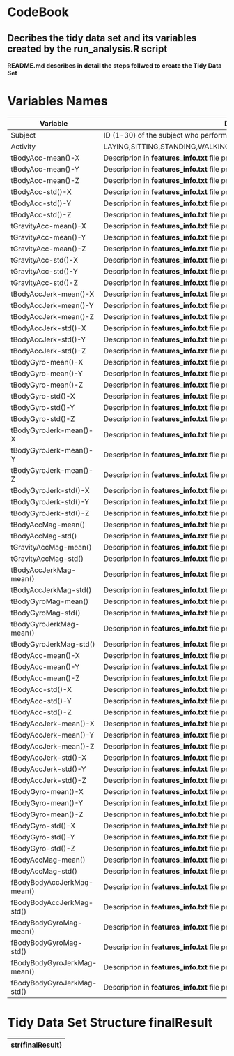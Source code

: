 # CodeBook
## Decribes the tidy data set and its variables created by the **run_analysis.R** script

**README.md describes in detail the steps follwed to create the Tidy Data Set**

# Variables Names

Variable | Description
-------- | -------------
Subject | ID (1-30) of the subject who performed the measured activity
Activity | LAYING,SITTING,STANDING,WALKING,WALKING_DOWNSTAIRS,WALKING_UPSTAIRS
tBodyAcc-mean()-X | Descriprion in **features_info.txt** file provided by the original Data Set file list
tBodyAcc-mean()-Y | Descriprion in **features_info.txt** file provided by the original Data Set file list
tBodyAcc-mean()-Z | Descriprion in **features_info.txt** file provided by the original Data Set file list
tBodyAcc-std()-X | Descriprion in **features_info.txt** file provided by the original Data Set file list
tBodyAcc-std()-Y | Descriprion in **features_info.txt** file provided by the original Data Set file list
tBodyAcc-std()-Z | Descriprion in **features_info.txt** file provided by the original Data Set file list
tGravityAcc-mean()-X | Descriprion in **features_info.txt** file provided by the original Data Set file list
tGravityAcc-mean()-Y | Descriprion in **features_info.txt** file provided by the original Data Set file list
tGravityAcc-mean()-Z | Descriprion in **features_info.txt** file provided by the original Data Set file list
tGravityAcc-std()-X | Descriprion in **features_info.txt** file provided by the original Data Set file list
tGravityAcc-std()-Y | Descriprion in **features_info.txt** file provided by the original Data Set file list
tGravityAcc-std()-Z | Descriprion in **features_info.txt** file provided by the original Data Set file list
tBodyAccJerk-mean()-X | Descriprion in **features_info.txt** file provided by the original Data Set file list
tBodyAccJerk-mean()-Y | Descriprion in **features_info.txt** file provided by the original Data Set file list
tBodyAccJerk-mean()-Z | Descriprion in **features_info.txt** file provided by the original Data Set file list
tBodyAccJerk-std()-X | Descriprion in **features_info.txt** file provided by the original Data Set file list
tBodyAccJerk-std()-Y | Descriprion in **features_info.txt** file provided by the original Data Set file list
tBodyAccJerk-std()-Z | Descriprion in **features_info.txt** file provided by the original Data Set file list
tBodyGyro-mean()-X | Descriprion in **features_info.txt** file provided by the original Data Set file list
tBodyGyro-mean()-Y | Descriprion in **features_info.txt** file provided by the original Data Set file list
tBodyGyro-mean()-Z | Descriprion in **features_info.txt** file provided by the original Data Set file list
tBodyGyro-std()-X | Descriprion in **features_info.txt** file provided by the original Data Set file list
tBodyGyro-std()-Y | Descriprion in **features_info.txt** file provided by the original Data Set file list
tBodyGyro-std()-Z | Descriprion in **features_info.txt** file provided by the original Data Set file list
tBodyGyroJerk-mean()-X | Descriprion in **features_info.txt** file provided by the original Data Set file list
tBodyGyroJerk-mean()-Y | Descriprion in **features_info.txt** file provided by the original Data Set file list
tBodyGyroJerk-mean()-Z | Descriprion in **features_info.txt** file provided by the original Data Set file list
tBodyGyroJerk-std()-X | Descriprion in **features_info.txt** file provided by the original Data Set file list
tBodyGyroJerk-std()-Y | Descriprion in **features_info.txt** file provided by the original Data Set file list
tBodyGyroJerk-std()-Z | Descriprion in **features_info.txt** file provided by the original Data Set file list
tBodyAccMag-mean() | Descriprion in **features_info.txt** file provided by the original Data Set file list
tBodyAccMag-std() | Descriprion in **features_info.txt** file provided by the original Data Set file list
tGravityAccMag-mean() | Descriprion in **features_info.txt** file provided by the original Data Set file list
tGravityAccMag-std() | Descriprion in **features_info.txt** file provided by the original Data Set file list
tBodyAccJerkMag-mean() | Descriprion in **features_info.txt** file provided by the original Data Set file list
tBodyAccJerkMag-std() | Descriprion in **features_info.txt** file provided by the original Data Set file list
tBodyGyroMag-mean() | Descriprion in **features_info.txt** file provided by the original Data Set file list
tBodyGyroMag-std() | Descriprion in **features_info.txt** file provided by the original Data Set file list
tBodyGyroJerkMag-mean() | Descriprion in **features_info.txt** file provided by the original Data Set file list
tBodyGyroJerkMag-std() | Descriprion in **features_info.txt** file provided by the original Data Set file list
fBodyAcc-mean()-X | Descriprion in **features_info.txt** file provided by the original Data Set file list
fBodyAcc-mean()-Y | Descriprion in **features_info.txt** file provided by the original Data Set file list
fBodyAcc-mean()-Z | Descriprion in **features_info.txt** file provided by the original Data Set file list
fBodyAcc-std()-X | Descriprion in **features_info.txt** file provided by the original Data Set file list
fBodyAcc-std()-Y | Descriprion in **features_info.txt** file provided by the original Data Set file list
fBodyAcc-std()-Z | Descriprion in **features_info.txt** file provided by the original Data Set file list
fBodyAccJerk-mean()-X | Descriprion in **features_info.txt** file provided by the original Data Set file list
fBodyAccJerk-mean()-Y | Descriprion in **features_info.txt** file provided by the original Data Set file list
fBodyAccJerk-mean()-Z | Descriprion in **features_info.txt** file provided by the original Data Set file list
fBodyAccJerk-std()-X | Descriprion in **features_info.txt** file provided by the original Data Set file list
fBodyAccJerk-std()-Y | Descriprion in **features_info.txt** file provided by the original Data Set file list
fBodyAccJerk-std()-Z | Descriprion in **features_info.txt** file provided by the original Data Set file list
fBodyGyro-mean()-X | Descriprion in **features_info.txt** file provided by the original Data Set file list
fBodyGyro-mean()-Y | Descriprion in **features_info.txt** file provided by the original Data Set file list
fBodyGyro-mean()-Z | Descriprion in **features_info.txt** file provided by the original Data Set file list
fBodyGyro-std()-X | Descriprion in **features_info.txt** file provided by the original Data Set file list
fBodyGyro-std()-Y | Descriprion in **features_info.txt** file provided by the original Data Set file list
fBodyGyro-std()-Z | Descriprion in **features_info.txt** file provided by the original Data Set file list
fBodyAccMag-mean() | Descriprion in **features_info.txt** file provided by the original Data Set file list
fBodyAccMag-std() | Descriprion in **features_info.txt** file provided by the original Data Set file list
fBodyBodyAccJerkMag-mean() | Descriprion in **features_info.txt** file provided by the original Data Set file list
fBodyBodyAccJerkMag-std() | Descriprion in **features_info.txt** file provided by the original Data Set file list
fBodyBodyGyroMag-mean() | Descriprion in **features_info.txt** file provided by the original Data Set file list
fBodyBodyGyroMag-std() | Descriprion in **features_info.txt** file provided by the original Data Set file list
fBodyBodyGyroJerkMag-mean() | Descriprion in **features_info.txt** file provided by the original Data Set file list
fBodyBodyGyroJerkMag-std() | Descriprion in **features_info.txt** file provided by the original Data Set file list
 
# Tidy Data Set Structure **finalResult**

str(finalResult) | 
---------------- | 


